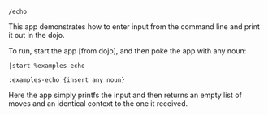 `/echo`

This app demonstrates how to enter input from the command line and print it out in the dojo.


To run, start the app [from dojo], and then poke the app with any noun:

`|start %examples-echo`

`:examples-echo {insert any noun}`

Here the app simply printfs the input and then returns an empty list of moves and an identical context to the one it received.
